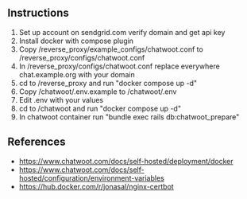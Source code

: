 ## Instructions

1. Set up account on sendgrid.com verify domain and get api key
2. Install docker with compose plugin
3. Copy /reverse_proxy/example_configs/chatwoot.conf to /reverse_proxy/configs/chatwoot.conf
4. In /reverse_proxy/configs/chatwoot.conf replace everywhere chat.example.org with your domain
5. cd to /reverse_proxy and run "docker compose up -d" 
6. Copy /chatwoot/.env.example to /chatwoot/.env
7. Edit .env with your values
8. cd to /chatwoot and run "docker compose up -d"
9. In chatwoot container run "bundle exec rails db:chatwoot_prepare" 

## References 
- https://www.chatwoot.com/docs/self-hosted/deployment/docker
- https://www.chatwoot.com/docs/self-hosted/configuration/environment-variables
- https://hub.docker.com/r/jonasal/nginx-certbot
